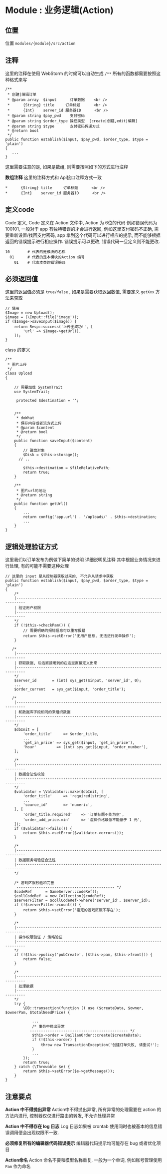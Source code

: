 # Module : 业务逻辑(Action)

## 位置

位置 `modules/{module}/src/action`

## 注释

这里的注释在使用 WebStorm 的时候可以自动生成 `/**`
所有的函数都需要按照这种格式来写

```
/**
 * 创建|编辑订单
 * @param array  $input      订单数据    <br />
 *      {String} title     订单标题      <br />
 *      {Int}    server_id 服务器ID      <br />
 * @param string $pay_pwd    支付密码
 * @param string $order_type 操控类型  [create|创建,edit|编辑]
 * @param string $type       支付密码传递方式
 * @return bool
 */
public function establish($input, $pay_pwd, $order_type, $type = 'plain')
{
   ...
}
```

这里需要注意的是, 如果是数组, 则需要按照如下的方式进行注释

**数组注释** 这里的注释方式和 Api接口注释方式一致

```
*      {String} title     订单标题      <br />
*      {Int}    server_id 服务器ID      <br />
```

## 定义code

Code 定义, Code 定义在 Action 文件中, Action 为 6位的代码 例如错误代码为
100101, 一般对于 app 有独特错误的才会进行返回, 例如这里支付密码不正确,
需要重新设置/找回支付密码, app 拿到这个代码可以进行相应的提示,
而不能够根据返回的错误提示进行相应操作. 错误提示可以更改,
错误代码一旦定义则不能更改.

```
10        # 代表的是模块的名称
  01      # 代表的是本模块的Action 编号
    01    # 代表本类的错误编码
```

## 必须返回值

这里的返回值必须是 `true/false` , 如果是需要获取返回数值, 需要定义
`getXxx` 方法来获取

```
// 使用
$Image = new Upload();
$image = (\Input::file('image'));
if ($Image->saveInput($image)) {
    return Resp::success('上传图成功!', [
        'url' => $Image->getUrl(),
    ]);
}
```

class 的定义

```
/**
 * 图片上传
 */
class Upload
{

    // 需要加载 SystemTrait
    use SystemTrait;

     protected $destination = '';


    /**
     * doWhat
     * 保存内容或者流方式上传
     * @param $content
     * @return bool
     */
    public function saveInput($content)
    {
        // 磁盘对象
        $Disk = $this->storage();
      // ..

        $this->destination = $fileRelativePath;
        return true;
    }

    /**
     * 图片url的地址
     * @return string
     */
    public function getUrl()
    {
        ...
        return config('app.url') . '/uploads/' . $this->destination;
        ...
    }
}
```

## 逻辑处理验证方式

这里我们以订单发布为例做下简单的说明 详细说明见注释
其中根据业务情况来进行处理, 有的可能不需要这种处理

``` {.php}
// 这里的 input 是从控制器获取过来的, 不允许从请求中获取
public function establish($input, $pay_pwd, $order_type, $type = 'plain')
{
    /*
    |--------------------------------------------------------------------------
    | 验证用户权限
    |--------------------------------------------------------------------------
    */
    if (!$this->checkPam()) {
        // 需要明确的报错信息可以重写报错
        return $this->setError('无用户信息, 无法进行发单操作');
    }

   /*
    |--------------------------------------------------------------------------
    | 获取数据, 后边直接用到的在这里直接定义出来
    |--------------------------------------------------------------------------
    */
    $server_id       = (int) sys_get($input, 'server_id', 0);
    ...
    $order_current   = sys_get($input, 'order_title');

   /*
    |--------------------------------------------------------------------------
    | 和数据库字段相同的来组织数据
    |--------------------------------------------------------------------------
    */
    $dbInit = [
        'order_title'     => $order_title,
        ...
        'get_in_price' => sys_get($input, 'get_in_price'),
        'hour'         => (int) sys_get($input, 'order_number'),
    ];

    /*
    |--------------------------------------------------------------------------
    | 数据合法性校验
    |--------------------------------------------------------------------------
    */
    $validator = \Validator::make($dbInit, [
        'order_title'     => 'required|string',
        ...
        'source_id'       => 'numeric',
    ], [
        'order_title.required'    => '订单标题不能为空',
        'order_add_price.min'     => '溢价价格最低不能低于 1 元',
    ]);
    if ($validator->fails()) {
        return $this->setError($validator->errors());
    }

    /*
    |--------------------------------------------------------------------------
    | 数据服务端验证合法性
    |--------------------------------------------------------------------------
    */

    /* 游戏区服校验和完善
     -------------------------------------------- */
    $codeRef      = GameServer::codeRef();
    $collCodeRef  = new Collection($codeRef);
    $serverFilter = $collCodeRef->where('server_id', $server_id);
    if (!$serverFilter->count()) {
        return $this->setError('指定的游戏区服不存在');
    }

    /*
    |--------------------------------------------------------------------------
    | 操作权限验证 / 策略验证
    |--------------------------------------------------------------------------
    */
    if (!$this->policy('pubCreate', [$this->pam, $this->front])) {
        return false;
    }

    /*
    |--------------------------------------------------------------------------
    | 处理数据
    |--------------------------------------------------------------------------
    */
    try {
        \DB::transaction(function () use ($createData, $owner, $ownerPam, $totalNeedPrice) {

            ...
            /* 事务中抛出异常
           -------------------------------------------- */
            $this->order = DailianOrder::create($createData);
            if (!$this->order) {
                throw new TransactionException('创建订单失败, 请重试!');
            }
            ...
        });
        return true;
    } catch (\Throwable $e) {
        return $this->setError($e->getMessage());
    }
}
```

## 注意要点

**Action 中不得抛出异常**
Action中不得抛出异常, 所有异常的处理需要在 action 的方法内进行,
控制器仅仅进行路由的转发, 不允许处理异常

**Action 中不得存在 log 日志**
Log 日志如果被 crontab
使用同时也被基本的信息错误调用便会出现权限不一致.

**必须修复所有的编辑器代码错误提示**
编辑器代码提示均可能存在 bug
或者优化项目

**Action命名**
Action 命名不要和模型名称重复,
一般为一个单词, 例如账号管理使用 `Pam` 作为命名
